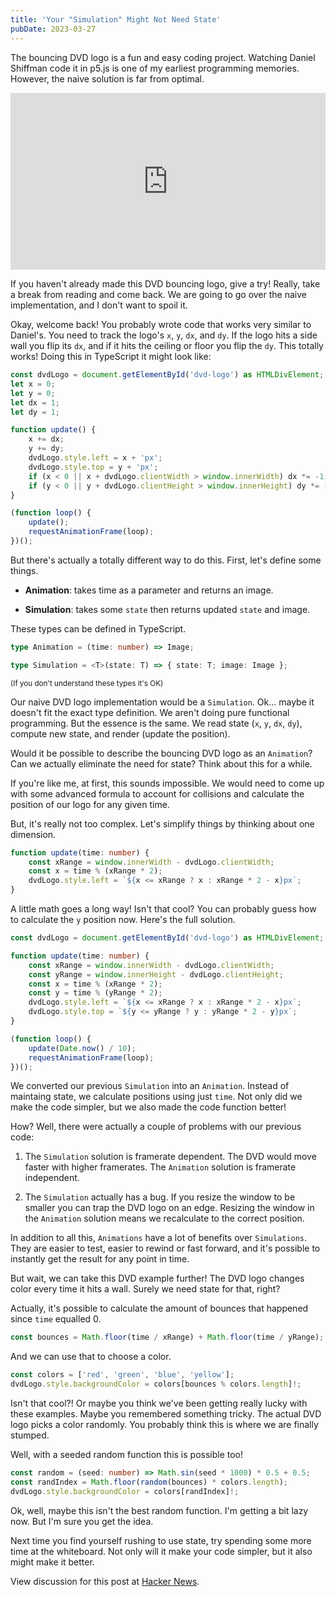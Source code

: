 ```yaml
---
title: 'Your "Simulation" Might Not Need State'
pubDate: 2023-03-27
---
```


The bouncing DVD logo is a fun and easy coding project. Watching Daniel Shiffman code it in p5.js is
one of my earliest programming memories. However, the naive solution is far from optimal.

<style>.embed-container { position: relative; padding-bottom: 56.25%; height: 0; overflow: hidden; max-width: 100%; } .embed-container iframe, .embed-container object, .embed-container embed { position: absolute; top: 0; left: 0; width: 100%; height: 100%; }</style><div class='embed-container'><iframe src='https://www.youtube.com/embed/0j86zuqqTlQ' frameborder='0' allowfullscreen></iframe></div>

If you haven't already made this DVD bouncing logo, give a try! Really, take a break from reading
and come back. We are going to go over the naive implementation, and I don't want to spoil it.

Okay, welcome back! You probably wrote code that works very similar to Daniel's. You need to track
the logo's `x`, `y`, `dx`, and `dy`. If the logo hits a side wall you flip its `dx`, and if it hits
the ceiling or floor you flip the `dy`. This totally works! Doing this in TypeScript it might look
like:

```ts
const dvdLogo = document.getElementById('dvd-logo') as HTMLDivElement;
let x = 0;
let y = 0;
let dx = 1;
let dy = 1;

function update() {
	x += dx;
	y += dy;
	dvdLogo.style.left = x + 'px';
	dvdLogo.style.top = y + 'px';
	if (x < 0 || x + dvdLogo.clientWidth > window.innerWidth) dx *= -1;
	if (y < 0 || y + dvdLogo.clientHeight > window.innerHeight) dy *= -1;
}

(function loop() {
	update();
	requestAnimationFrame(loop);
})();
```

But there's actually a totally different way to do this. First, let's define some things.

- **Animation**: takes time as a parameter and returns an image.

- **Simulation**: takes some `state` then returns updated `state` and image.

These types can be defined in TypeScript.

```ts
type Animation = (time: number) => Image;

type Simulation = <T>(state: T) => { state: T; image: Image };
```

<small>(If you don't understand these types it's OK)</small>

Our naive DVD logo implementation would be a `Simulation`. Ok... maybe it doesn't fit the exact type
definition. We aren't doing pure functional programming. But the essence is the same. We read state
(`x`, `y`, `dx`, `dy`), compute new state, and render (update the position).

Would it be possible to describe the bouncing DVD logo as an `Animation`? Can we actually eliminate
the need for state? Think about this for a while.

If you're like me, at first, this sounds impossible. We would need to come up with some advanced
formula to account for collisions and calculate the position of our logo for any given time.

But, it's really not too complex. Let's simplify things by thinking about one dimension.

```ts
function update(time: number) {
	const xRange = window.innerWidth - dvdLogo.clientWidth;
	const x = time % (xRange * 2);
	dvdLogo.style.left = `${x <= xRange ? x : xRange * 2 - x}px`;
}
```

A little math goes a long way! Isn't that cool? You can probably guess how to calculate the `y`
position now. Here's the full solution.

```ts
const dvdLogo = document.getElementById('dvd-logo') as HTMLDivElement;

function update(time: number) {
	const xRange = window.innerWidth - dvdLogo.clientWidth;
	const yRange = window.innerHeight - dvdLogo.clientHeight;
	const x = time % (xRange * 2);
	const y = time % (yRange * 2);
	dvdLogo.style.left = `${x <= xRange ? x : xRange * 2 - x}px`;
	dvdLogo.style.top = `${y <= yRange ? y : yRange * 2 - y}px`;
}

(function loop() {
	update(Date.now() / 10);
	requestAnimationFrame(loop);
})();
```

We converted our previous `Simulation` into an `Animation`. Instead of maintaing state, we calculate
positions using just `time`. Not only did we make the code simpler, but we also made the code
function better!

How? Well, there were actually a couple of problems with our previous code:

1. The `Simulation` solution is framerate dependent. The DVD would move faster with higher
   framerates. The `Animation` solution is framerate independent.

2. The `Simulation` actually has a bug. If you resize the window to be smaller you can trap the DVD
   logo on an edge. Resizing the window in the `Animation` solution means we recalculate to the
   correct position.

In addition to all this, `Animations` have a lot of benefits over `Simulations`. They are easier to
test, easier to rewind or fast forward, and it's possible to instantly get the result for any point
in time.

But wait, we can take this DVD example further! The DVD logo changes color every time it hits a
wall. Surely we need state for that, right?

Actually, it's possible to calculate the amount of bounces that happened since `time` equalled 0.

```ts
const bounces = Math.floor(time / xRange) + Math.floor(time / yRange);
```

And we can use that to choose a color.

```ts
const colors = ['red', 'green', 'blue', 'yellow'];
dvdLogo.style.backgroundColor = colors[bounces % colors.length]!;
```

Isn't that cool?! Or maybe you think we've been getting really lucky with these examples. Maybe you
remembered something tricky. The actual DVD logo picks a color randomly. You probably think this is
where we are finally stumped.

Well, with a seeded random function this is possible too!

```ts
const random = (seed: number) => Math.sin(seed * 1000) * 0.5 + 0.5;
const randIndex = Math.floor(random(bounces) * colors.length);
dvdLogo.style.backgroundColor = colors[randIndex]!;
```

Ok, well, maybe this isn't the best random function. I'm getting a bit lazy now. But I'm sure you
get the idea.

Next time you find yourself rushing to use state, try spending some more time at the whiteboard. Not
only will it make your code simpler, but it also might make it better.

View discussion for this post at [Hacker News](https://news.ycombinator.com/item?id=35336632).
